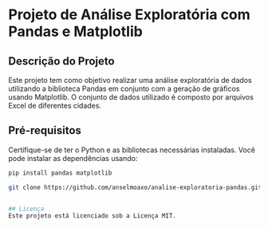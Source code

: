 # Projeto de Análise Exploratória com Pandas e Matplotlib

## Descrição do Projeto

Este projeto tem como objetivo realizar uma análise exploratória de dados utilizando a biblioteca Pandas em conjunto com a geração de gráficos usando Matplotlib. O conjunto de dados utilizado é composto por arquivos Excel de diferentes cidades.

## Pré-requisitos

Certifique-se de ter o Python e as bibliotecas necessárias instaladas. Você pode instalar as dependências usando:

```bash
pip install pandas matplotlib

git clone https://github.com/anselmoaxo/analise-exploratoria-pandas.git


## Licença
Este projeto está licenciado sob a Licença MIT.
